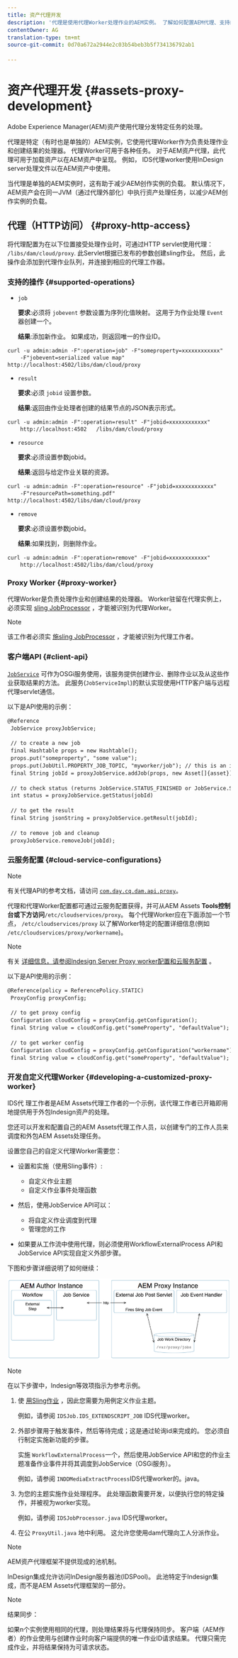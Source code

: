 ```yaml
---
title: 资产代理开发
description: '代理是使用代理Worker处理作业的AEM实例。 了解如何配置AEM代理、支持的操作、代理组件，以及如何开发自定义代理Worker。 '
contentOwner: AG
translation-type: tm+mt
source-git-commit: 0d70a672a2944e2c03b54beb3b5f734136792ab1

---
```



# 资产代理开发 {#assets-proxy-development}

Adobe Experience Manager(AEM)资产使用代理分发特定任务的处理。

代理是特定（有时也是单独的）AEM实例，它使用代理Worker作为负责处理作业和创建结果的处理器。 代理Worker可用于各种任务。 对于AEM资产代理，此代理可用于加载资产以在AEM资产中呈现。 例如， [](indesign.md) IDS代理worker使用InDesign server处理文件以在AEM资产中使用。

当代理是单独的AEM实例时，这有助于减少AEM创作实例的负载。 默认情况下，AEM资产会在同一JVM（通过代理外部化）中执行资产处理任务，以减少AEM创作实例的负载。

## 代理（HTTP访问） {#proxy-http-access}

将代理配置为在以下位置接受处理作业时，可通过HTTP servlet使用代理： `/libs/dam/cloud/proxy`. 此Servlet根据已发布的参数创建sling作业。 然后，此操作会添加到代理作业队列，并连接到相应的代理工作器。

### 支持的操作 {#supported-operations}

* `job`

   **要求**:必须将 `jobevent` 参数设置为序列化值映射。 这用于为作业处理 `Event` 器创建一个。

   **结果**:添加新作业。 如果成功，则返回唯一的作业ID。

```shell
curl -u admin:admin -F":operation=job" -F"someproperty=xxxxxxxxxxxx"
    -F"jobevent=serialized value map" http://localhost:4502/libs/dam/cloud/proxy
```

* `result`

   **要求**:必须 `jobid` 设置参数。

   **结果**:返回由作业处理者创建的结果节点的JSON表示形式。

```shell
curl -u admin:admin -F":operation=result" -F"jobid=xxxxxxxxxxxx"
    http://localhost:4502   /libs/dam/cloud/proxy
```

* `resource`

   **要求**:必须设置参数jobid。

   **结果**:返回与给定作业关联的资源。

```shell
curl -u admin:admin -F":operation=resource" -F"jobid=xxxxxxxxxxxx"
    -F"resourcePath=something.pdf" http://localhost:4502/libs/dam/cloud/proxy
```

* `remove`

   **要求**:必须设置参数jobid。

   **结果**:如果找到，则删除作业。

```shell
curl -u admin:admin -F":operation=remove" -F"jobid=xxxxxxxxxxxx"
    http://localhost:4502/libs/dam/cloud/proxy
```

### Proxy Worker {#proxy-worker}

代理Worker是负责处理作业和创建结果的处理器。 Worker驻留在代理实例上，必须实现 [sling JobProcessor](https://sling.apache.org/site/eventing-and-jobs.html) ，才能被识别为代理Worker。

>[!NOTE]
>
>该工作者必须实 [施sling JobProcessor](https://sling.apache.org/site/eventing-and-jobs.html) ，才能被识别为代理工作者。

### 客户端API {#client-api}

[`JobService`](https://helpx.adobe.com/experience-manager/6-4/sites/developing/using/reference-materials/javadoc/index.html) 可作为OSGi服务使用，该服务提供创建作业、删除作业以及从这些作业获取结果的方法。 此服务(`JobServiceImpl`)的默认实现使用HTTP客户端与远程代理servlet通信。

以下是API使用的示例：

```xml
@Reference
 JobService proxyJobService;

 // to create a new job
 final Hashtable props = new Hashtable();
 props.put("someproperty", "some value");
 props.put(JobUtil.PROPERTY_JOB_TOPIC, "myworker/job"); // this is an identifier of the worker
 final String jobId = proxyJobService.addJob(props, new Asset[]{asset});

 // to check status (returns JobService.STATUS_FINISHED or JobService.STATUS_INPROGRESS)
 int status = proxyJobService.getStatus(jobId)

 // to get the result
 final String jsonString = proxyJobService.getResult(jobId);

 // to remove job and cleanup
 proxyJobService.removeJob(jobId);
```

### 云服务配置 {#cloud-service-configurations}

>[!NOTE]
>
>有关代理API的参考文档，请访问 [`com.day.cq.dam.api.proxy`](https://helpx.adobe.com/experience-manager/6-4/sites/developing/using/reference-materials/javadoc/com/day/cq/dam/api/proxy/package-summary.html)。

代理和代理Worker配置都可通过云服务配置获得，并可从AEM Assets **Tools控制台或下方访问**`/etc/cloudservices/proxy`。 每个代理Worker应在下面添加一个节点， `/etc/cloudservices/proxy` 以了解Worker特定的配置详细信息(例如 `/etc/cloudservices/proxy/workername`)。

>[!NOTE]
>
>有关 [详细信息，请参阅Indesign Server Proxy worker配置](indesign.md#configuring-the-proxy-worker-for-indesign-server)[和云服务配置](../sites-developing/extending-cloud-config.md) 。

以下是API使用的示例：

```xml
@Reference(policy = ReferencePolicy.STATIC)
 ProxyConfig proxyConfig;
 
 // to get proxy config
 Configuration cloudConfig = proxyConfig.getConfiguration();
 final String value = cloudConfig.get("someProperty", "defaultValue");

 // to get worker config
 Configuration cloudConfig = proxyConfig.getConfiguration("workername");
 final String value = cloudConfig.get("someProperty", "defaultValue");
```

### 开发自定义代理Worker {#developing-a-customized-proxy-worker}

IDS代 [](indesign.md) 理工作者是AEM Assets代理工作者的一个示例，该代理工作者已开箱即用地提供用于外包Indesign资产的处理。

您还可以开发和配置自己的AEM Assets代理工作人员，以创建专门的工作人员来调度和外包AEM Assets处理任务。

设置您自己的自定义代理Worker需要您：

* 设置和实施（使用Sling事件）:

   * 自定义作业主题
   * 自定义作业事件处理函数

* 然后，使用JobService API可以：

   * 将自定义作业调度到代理
   * 管理您的工作

* 如果要从工作流中使用代理，则必须使用WorkflowExternalProcess API和JobService API实现自定义外部步骤。

下图和步骤详细说明了如何继续：

![chlimage_1-249](assets/chlimage_1-249.png)

>[!NOTE]
>
>在以下步骤中，Indesign等效项指示为参考示例。

1. 使 [用Sling作业](https://sling.apache.org/site/eventing-and-jobs.html) ，因此您需要为用例定义作业主题。

   例如，请参阅 `IDSJob.IDS_EXTENDSCRIPT_JOB` IDS代理worker。

1. 外部步骤用于触发事件，然后等待完成；这是通过轮询id来完成的。 您必须自行制定实施新功能的步骤。

   实施 `WorkflowExternalProcess`一个，然后使用JobService API和您的作业主题准备作业事件并将其调度到JobService（OSGi服务）。

   例如，请参阅 `INDDMediaExtractProcess`IDS代理worker的。java。

1. 为您的主题实施作业处理程序。 此处理函数需要开发，以便执行您的特定操作，并被视为worker实现。

   例如，请参阅 `IDSJobProcessor.java` IDS代理worker。

1. 在公 `ProxyUtil.java` 地中利用。 这允许您使用dam代理向工人分派作业。

>[!NOTE]
>
>AEM资产代理框架不提供现成的池机制。
>
>InDesign集成允许访问InDesign服务器池(IDSPool)。 此池特定于Indesign集成，而不是AEM Assets代理框架的一部分。

>[!NOTE]
>
>结果同步：
>
>如果n个实例使用相同的代理，则处理结果将与代理保持同步。 客户端（AEM作者）的作业使用与创建作业时向客户端提供的唯一作业ID请求结果。 代理只需完成作业，并将结果保持为可请求状态。
